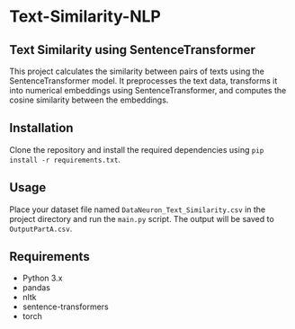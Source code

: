 # Text-Similarity-NLP
## Text Similarity using SentenceTransformer

This project calculates the similarity between pairs of texts using the SentenceTransformer model. It preprocesses the text data, transforms it into numerical embeddings using SentenceTransformer, and computes the cosine similarity between the embeddings.

## Installation

Clone the repository and install the required dependencies using `pip install -r requirements.txt`.

## Usage

Place your dataset file named `DataNeuron_Text_Similarity.csv` in the project directory and run the `main.py` script. The output will be saved to `OutputPartA.csv`.

## Requirements

- Python 3.x
- pandas
- nltk
- sentence-transformers
- torch
